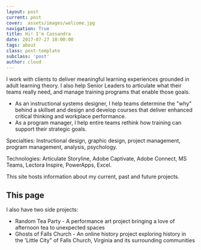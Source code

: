 ```yaml
---
layout: post
current: post
cover:  assets/images/welcome.jpg
navigation: True
title: Hi! I'm Cassandra
date: 2017-07-27 10:00:00
tags: about
class: post-template
subclass: 'post'
author: cloud
---
```


I work with clients to deliver meaningful learning experiences grounded in adult learning theory. I also help Senior Leaders to articulate what their teams really need, and manage training programs that enable those goals. 

- As an instructional systems designer, I help teams determine the "why" behind a skillset and design and develop courses that deliver enhanced critical thinking and workplace performance.
- As a program manager, I help entire teams rethink how training can support their strategic goals.

Specialties: Instructional design, graphic design, project management, program management, analysis, psychology.

Technologies: Articulate Storyline, Adobe Captivate, Adobe Connect, MS Teams, Lectora Inspire, PowerApps, Excel.

This site hosts information about my current, past and future projects. 

## This page

I also have two side projects: 
- Random Tea Party - A performance art project bringing a love of afternoon tea to unexpected spaces
- Ghosts of Falls Church - An online history project exploring history in the 'Little City" of Falls Church, Virginia and its surrounding communities
